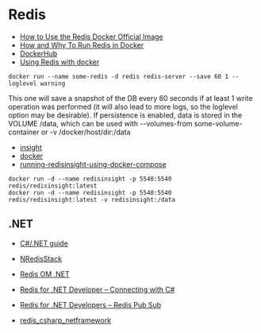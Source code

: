 # Redis

- [How to Use the Redis Docker Official Image](https://www.docker.com/blog/how-to-use-the-redis-docker-official-image/)
- [How and Why To Run Redis in Docker](https://kinsta.com/blog/redis-docker/)
- [DockerHub](https://hub.docker.com/_/redis)
- [Using Redis with docker](https://geshan.com.np/blog/2022/01/redis-docker/)


```
docker run --name some-redis -d redis redis-server --save 60 1 --loglevel warning

```

This one will save a snapshot of the DB every 60 seconds if at least 1 write operation was performed (it will also lead to more logs, so the loglevel option may be desirable). 
If persistence is enabled, data is stored in the VOLUME /data, which can be used with --volumes-from some-volume-container or -v /docker/host/dir:/data

- [insight](https://redis.io/insight/)
- [docker](https://hub.docker.com/r/redis/redisinsight)
- [running-redisinsight-using-docker-compose](https://collabnix.com/running-redisinsight-using-docker-compose/)

```
docker run -d --name redisinsight -p 5540:5540 redis/redisinsight:latest
docker run -d --name redisinsight -p 5540:5540 redis/redisinsight:latest -v redisinsight:/data

```

## .NET

- [C#/.NET guide](https://redis.io/docs/latest/develop/connect/clients/dotnet/)
- [NRedisStack](https://github.com/redis/NRedisStack)
- [Redis OM .NET](https://github.com/redis/redis-om-dotnet)

- [Redis for .NET Developer – Connecting with C#](https://taswar.zeytinsoft.com/redis-for-net-developer-connecting-with-c/)
- [Redis for .NET Developers – Redis Pub Sub](https://taswar.zeytinsoft.com/redis-pub-sub/)
- [redis_csharp_netframework](https://github.com/ruzerix/redis_csharp_netframework/tree/main)

